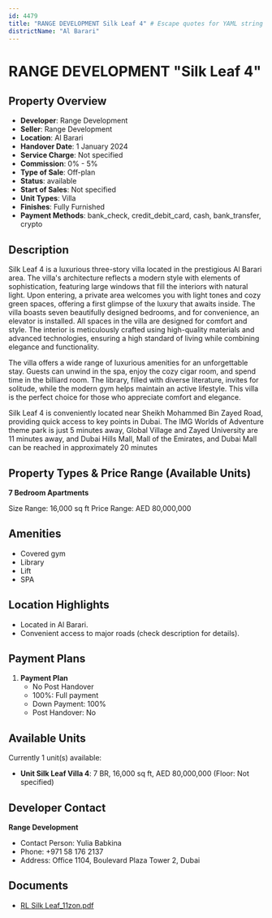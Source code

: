 ```yaml
---
id: 4479
title: "RANGE DEVELOPMENT Silk Leaf 4" # Escape quotes for YAML string
districtName: "Al Barari"
---
```


# RANGE DEVELOPMENT "Silk Leaf 4"

## Property Overview
- **Developer**: Range Development
- **Seller**: Range Development
- **Location**: Al Barari
- **Handover Date**: 1 January 2024
- **Service Charge**: Not specified
- **Commission**: 0% - 5%
- **Type of Sale**: Off-plan
- **Status**: available
- **Start of Sales**: Not specified
- **Unit Types**: Villa
- **Finishes**: Fully Furnished
- **Payment Methods**: bank_check, credit_debit_card, cash, bank_transfer, crypto

## Description
Silk Leaf 4 is a luxurious three-story villa located in the prestigious Al Barari area. The villa's architecture reflects a modern style with elements of sophistication, featuring large windows that fill the interiors with natural light. Upon entering, a private area welcomes you with light tones and cozy green spaces, offering a first glimpse of the luxury that awaits inside. The villa boasts seven beautifully designed bedrooms, and for convenience, an elevator is installed. All spaces in the villa are designed for comfort and style. The interior is meticulously crafted using high-quality materials and advanced technologies, ensuring a high standard of living while combining elegance and functionality.

The villa offers a wide range of luxurious amenities for an unforgettable stay. Guests can unwind in the spa, enjoy the cozy cigar room, and spend time in the billiard room. The library, filled with diverse literature, invites for solitude, while the modern gym helps maintain an active lifestyle. This villa is the perfect choice for those who appreciate comfort and elegance.

Silk Leaf 4 is conveniently located near Sheikh Mohammed Bin Zayed Road, providing quick access to key points in Dubai. The IMG Worlds of Adventure theme park is just 5 minutes away, Global Village and Zayed University are 11 minutes away, and Dubai Hills Mall, Mall of the Emirates, and Dubai Mall can be reached in approximately 20 minutes

## Property Types & Price Range (Available Units)
**7 Bedroom Apartments**

Size Range: 16,000 sq ft
Price Range: AED 80,000,000

## Amenities
- Covered gym
- Library
- Lift
- SPA

## Location Highlights
- Located in Al Barari.
- Convenient access to major roads (check description for details).

## Payment Plans
1. **Payment Plan**
   - No Post Handover
   - 100%: Full payment
   - Down Payment: 100%
   - Post Handover: No

## Available Units
Currently 1 unit(s) available:
- **Unit Silk Leaf Villa 4**: 7 BR, 16,000 sq ft, AED 80,000,000 (Floor: Not specified)

## Developer Contact
**Range Development**
- Contact Person: Yulia Babkina
- Phone: +971 58 176 2137
- Address: Office 1104, Boulevard Plaza Tower 2, Dubai

## Documents
- [RL Silk Leaf_11zon.pdf](https://cdn.geniemap.net/2025/02/26/jKyZjTeJ4hmF9PvsF15cstSXzVqBErrGB5pQVzrl.pdf)
